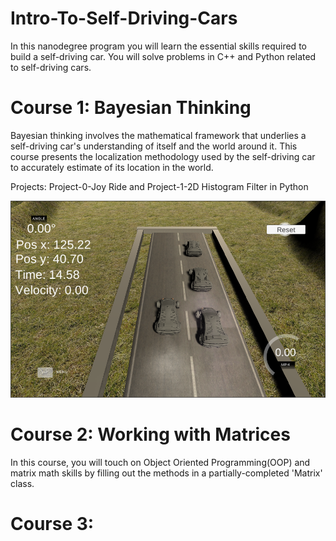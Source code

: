 # Intro-To-Self-Driving-Cars 

In this nanodegree program you will learn the essential skills required to build a self-driving car. You will solve problems in C++ and Python related to self-driving cars. 

# Course 1: Bayesian Thinking

Bayesian thinking involves the mathematical framework that underlies a self-driving car's understanding of itself and the world around it. This course presents the localization methodology used by the self-driving car to accurately estimate of its location in the world. 

Projects:
Project-0-Joy Ride and Project-1-2D Histogram Filter in Python

![alt text](https://github.com/EShakti/Intro-To-Self-Driving-Cars/blob/master/Images/1image.png)

# Course 2: Working with Matrices

In this course, you will touch on Object Oriented Programming(OOP) and matrix math skills by filling out the methods in a partially-completed 'Matrix' class.

# Course 3: 

